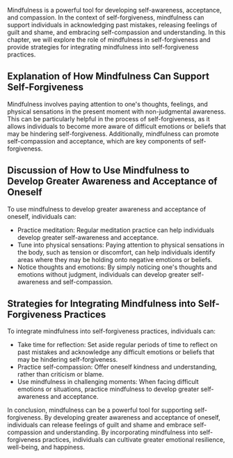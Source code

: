 
Mindfulness is a powerful tool for developing self-awareness, acceptance, and compassion. In the context of self-forgiveness, mindfulness can support individuals in acknowledging past mistakes, releasing feelings of guilt and shame, and embracing self-compassion and understanding. In this chapter, we will explore the role of mindfulness in self-forgiveness and provide strategies for integrating mindfulness into self-forgiveness practices.

Explanation of How Mindfulness Can Support Self-Forgiveness
-----------------------------------------------------------

Mindfulness involves paying attention to one's thoughts, feelings, and physical sensations in the present moment with non-judgmental awareness. This can be particularly helpful in the process of self-forgiveness, as it allows individuals to become more aware of difficult emotions or beliefs that may be hindering self-forgiveness. Additionally, mindfulness can promote self-compassion and acceptance, which are key components of self-forgiveness.

Discussion of How to Use Mindfulness to Develop Greater Awareness and Acceptance of Oneself
-------------------------------------------------------------------------------------------

To use mindfulness to develop greater awareness and acceptance of oneself, individuals can:

* Practice meditation: Regular meditation practice can help individuals develop greater self-awareness and acceptance.
* Tune into physical sensations: Paying attention to physical sensations in the body, such as tension or discomfort, can help individuals identify areas where they may be holding onto negative emotions or beliefs.
* Notice thoughts and emotions: By simply noticing one's thoughts and emotions without judgment, individuals can develop greater self-awareness and self-compassion.

Strategies for Integrating Mindfulness into Self-Forgiveness Practices
----------------------------------------------------------------------

To integrate mindfulness into self-forgiveness practices, individuals can:

* Take time for reflection: Set aside regular periods of time to reflect on past mistakes and acknowledge any difficult emotions or beliefs that may be hindering self-forgiveness.
* Practice self-compassion: Offer oneself kindness and understanding, rather than criticism or blame.
* Use mindfulness in challenging moments: When facing difficult emotions or situations, practice mindfulness to develop greater self-awareness and acceptance.

In conclusion, mindfulness can be a powerful tool for supporting self-forgiveness. By developing greater awareness and acceptance of oneself, individuals can release feelings of guilt and shame and embrace self-compassion and understanding. By incorporating mindfulness into self-forgiveness practices, individuals can cultivate greater emotional resilience, well-being, and happiness.

